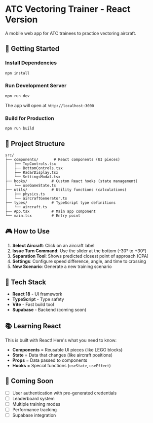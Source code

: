 # ATC Vectoring Trainer - React Version

A mobile web app for ATC trainees to practice vectoring aircraft.

## 🚀 Getting Started

### Install Dependencies
```bash
npm install
```

### Run Development Server
```bash
npm run dev
```

The app will open at `http://localhost:3000`

### Build for Production
```bash
npm run build
```

## 📁 Project Structure

```
src/
├── components/       # React components (UI pieces)
│   ├── TopControls.tsx
│   ├── BottomControls.tsx
│   ├── RadarDisplay.tsx
│   └── SettingsModal.tsx
├── hooks/           # Custom React hooks (state management)
│   └── useGameState.ts
├── utils/           # Utility functions (calculations)
│   ├── physics.ts
│   └── aircraftGenerator.ts
├── types/           # TypeScript type definitions
│   └── aircraft.ts
├── App.tsx          # Main app component
└── main.tsx         # Entry point
```

## 🎮 How to Use

1. **Select Aircraft**: Click on an aircraft label
2. **Issue Turn Command**: Use the slider at the bottom (-30° to +30°)
3. **Separation Tool**: Shows predicted closest point of approach (CPA)
4. **Settings**: Configure speed difference, angle, and time to crossing
5. **New Scenario**: Generate a new training scenario

## 🔧 Tech Stack

- **React 18** - UI framework
- **TypeScript** - Type safety
- **Vite** - Fast build tool
- **Supabase** - Backend (coming soon)

## 📚 Learning React

This is built with React! Here's what you need to know:

- **Components** = Reusable UI pieces (like LEGO blocks)
- **State** = Data that changes (like aircraft positions)
- **Props** = Data passed to components
- **Hooks** = Special functions (`useState`, `useEffect`)

## 🚧 Coming Soon

- [ ] User authentication with pre-generated credentials
- [ ] Leaderboard system
- [ ] Multiple training modes
- [ ] Performance tracking
- [ ] Supabase integration
